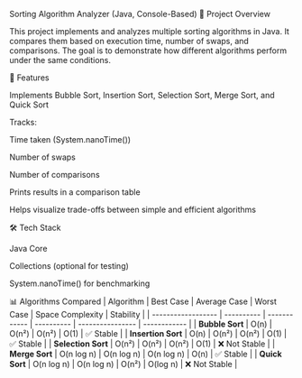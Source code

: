Sorting Algorithm Analyzer (Java, Console-Based)
📌 Project Overview

This project implements and analyzes multiple sorting algorithms in Java.
It compares them based on execution time, number of swaps, and comparisons.
The goal is to demonstrate how different algorithms perform under the same conditions.

🚀 Features

Implements Bubble Sort, Insertion Sort, Selection Sort, Merge Sort, and Quick Sort

Tracks:

Time taken (System.nanoTime())

Number of swaps

Number of comparisons

Prints results in a comparison table

Helps visualize trade-offs between simple and efficient algorithms

🛠️ Tech Stack

Java Core

Collections (optional for testing)

System.nanoTime() for benchmarking

📊 Algorithms Compared
| Algorithm          | Best Case  | Average Case | Worst Case | Space Complexity | Stability    |
| ------------------ | ---------- | ------------ | ---------- | ---------------- | ------------ |
| **Bubble Sort**    | O(n)       | O(n²)        | O(n²)      | O(1)             | ✅ Stable     |
| **Insertion Sort** | O(n)       | O(n²)        | O(n²)      | O(1)             | ✅ Stable     |
| **Selection Sort** | O(n²)      | O(n²)        | O(n²)      | O(1)             | ❌ Not Stable |
| **Merge Sort**     | O(n log n) | O(n log n)   | O(n log n) | O(n)             | ✅ Stable     |
| **Quick Sort**     | O(n log n) | O(n log n)   | O(n²)      | O(log n)         | ❌ Not Stable |


